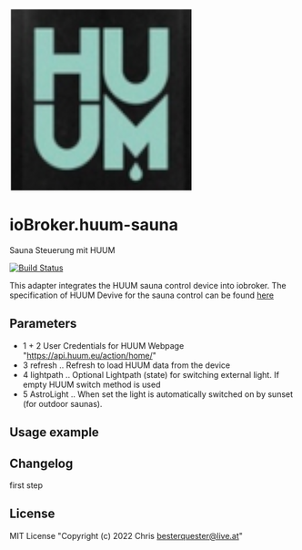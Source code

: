 ![Logo](admin/huum-sauna.png)
# ioBroker.huum-sauna
 Sauna Steuerung mit HUUM

[![Build Status]()](https://github.com/Chris-1965/ioBroker.huum-sauna)

This adapter integrates the HUUM sauna control device into iobroker.
The specification of HUUM Devive for the sauna control can be found [here](https://huum.de/)

## Parameters
- 1 + 2 User Credentials for HUUM Webpage "https://api.huum.eu/action/home/"
- 3 refresh     .. Refresh to load HUUM data from the device
- 4 lightpath   .. Optional Lightpath (state) for switching external light. If empty HUUM switch method is used
- 5 AstroLight  .. When set the light is automatically switched on by sunset (for outdoor saunas).
  
## Usage example

## Changelog
first step

## License
MIT License
"Copyright (c) 2022 Chris <besterquester@live.at>"
